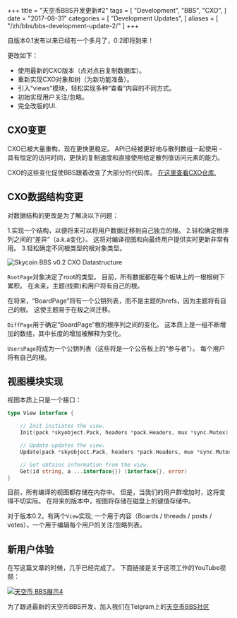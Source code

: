 +++
title = "天空币BBS开发更新#2"
tags = [
    "Development",
    "BBS",
    "CXO",
]
date = "2017-08-31"
categories = [
    "Development Updates",
]
aliases = [
	"/zh/bbs/bbs-development-update-2/"
]
+++


自版本0.1发布以来已经有一个多月了，0.2即将到来！

更改如下：

- 使用最新的CXO版本（点对点自复制数据库）。
- 重新实现CXO对象和树（为新功能准备）。
- 引入“views”模块，轻松实现多种“查看”内容的不同方式。
- 初始实现用户关注/忽略。
- 完全改版的UI.

## CXO变更


CXO已被大量重构，现在更快更稳定。 API已经被更好地与散列数组一起使用 - 具有恒定的访问时间，更快的复制速度和直接使用给定散列值访问元素的能力。

CXO的这些变化促使BBS跟着改变了大部分的代码库。
[在这里查看CXO仓库.](https://github.com/skycoin/cxo)

## CXO数据结构变更

对数据结构的更改是为了解决以下问题：

1.实现一个结构，以便将来可以将用户数据迁移到自己独立的根。
2.轻松确定根序列之间的“差异”（a.k.a变化）。 这将对编译视图和向最终用户提供实时更新非常有用。
3.轻松确定不同根类型的根对象类型。


![Skycoin BBS v0.2 CXO Datastructure](/img/bbs_cxo_datastructure_v0.2.png)


`RootPage`对象决定了root的类型。 目前，所有数据都在每个板块上的一根根树下累积。 在未来，主题(线索)和用户将有自己的根。

在将来，“BoardPage”将有一个公钥列表，而不是主题的hrefs，因为主题将有自己的根。 这使主题易于在板之间迁移。

`DiffPage`用于确定“BoardPage”根的根序列之间的变化。 这本质上是一组不断增加的数组，其中长度的增加被解释为变化。

`UsersPage`将成为一个公钥列表（这些将是一个公告板上的“参与者”）。 每个用户将有自己的根。

## 视图模块实现


视图本质上只是一个接口：

```go
type View interface {

	// Init initiates the view.
	Init(pack *skyobject.Pack, headers *pack.Headers, mux *sync.Mutex) error

	// Update updates the view.
	Update(pack *skyobject.Pack, headers *pack.Headers, mux *sync.Mutex) error

	// Get obtains information from the view.
	Get(id string, a ...interface{}) (interface{}, error)
}
```

目前，所有编译的视图都存储在内存中。 但是，当我们的用户群增加时，这将变得不切实际。 在将来的版本中，视图将存储在磁盘上的键值存储中。

对于版本0.2，有两个`View`实现; 一个用于内容（Boards / threads / posts / votes），一个用于编辑每个用户的关注/忽略列表。
## 新用户体验

在写这篇文章的时候，几乎已经完成了。 下面链接是关于这项工作的YouTube视频：

[![天空币 BBS展示4](https://i.ytimg.com/vi/Oue3WVkmGh4/0.jpg)](https://youtu.be/Oue3WVkmGh4)



为了跟进最新的天空币BBS开发，加入我们在Telgram上的[天空币BBS社区](https://t.me/skycoinbbs)
